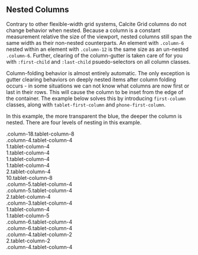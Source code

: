 ## Nested Columns

Contrary to other flexible-width grid systems, Calcite Grid columns do not change behavior when nested. Because a column is a constant measurement relative the size of the viewport, nested columns still span the same width as their non-nested counterparts. An element with `.column-6` nested within an element with `.column-12` is the same size as an un-nested `.column-6`. Further, clearing of the column-gutter is taken care of for you with `:first-child` and `:last-child` psuedo-selectors on all column classes.

Column-folding behavior is almost entirely automatic. The only exception is gutter clearing behaviors on deeply nested items after column folding occurs - in some situations we can not know what columns are now first or last in their rows. This will cause the column to be inset from the edge of the container. The example below solves this by introducing `first-column` classes, along with `tablet-first-column` and `phone-first-column`.

In this example, the more transparent the blue, the deeper the column is nested. There are four levels of nesting in this example.

</div></div><div class="container grid-example nested-demo"><div class="column-18 tablet-column-8">
<span class="tablet-hide">.column-18</span><span class="tablet-show">.tablet-column-8</span><div class="column-4 tablet-column-4">
<span class="tablet-hide">.column-4</span><span class="tablet-show">.tablet-column-4</span><div class="column-1 tablet-column-4"><span class="tablet-hide">1</span><span class="tablet-show">.tablet-column-4</span></div><div class="column-1 tablet-column-4 tablet-first-column"><span class="tablet-hide">1</span><span class="tablet-show">.tablet-column-4</span></div><div class="column-1 tablet-column-4 tablet-first-column"><span class="tablet-hide">1</span><span class="tablet-show">.tablet-column-4</span></div><div class="column-1 tablet-column-4 tablet-first-column"><span class="tablet-hide">1</span><span class="tablet-show">.tablet-column-4</span></div></div><div class="column-2 tablet-column-4 tablet-last-column phone-first-column"><span class="tablet-hide">2</span><span class="tablet-show">.tablet-column-4</span></div><div class="column-10 tablet-column-8 tablet-first-column">
<span class="tablet-hide">10</span><span class="tablet-show">.tablet-column-8</span><div class="column-5 tablet-column-4">
<span class="tablet-hide">.column-5</span><span class="tablet-show">.tablet-column-4</span></div><div class="column-5 tablet-column-4 phone-first-column">
<span class="tablet-hide">.column-5</span><span class="tablet-show">.tablet-column-4</span><div class="column-2 tablet-column-4 phone-first-column">
<span class="tablet-hide">2</span><span class="tablet-show">.tablet-column-4</span></div><div class="column-3 tablet-column-4 tablet-first-column phone-first-column">
<span class="tablet-hide">.column-3</span><span class="tablet-show">.tablet-column-4</span></div></div></div><div class="column-1 tablet-column-4 tablet-first-column"><span class="tablet-hide">1</span><span class="tablet-show">.tablet-column-4</span></div><div class="column-1 tablet-column-5 tablet-first-column"><span class="tablet-hide">1</span><span class="tablet-show">.tablet-column-5</span></div></div><div class="column-6 tablet-column-4">
<span class="tablet-hide">.column-6</span><span class="tablet-show">.tablet-column-4</span><div class="column-6 tablet-column-4">
<span class="tablet-hide">.column-6</span><span class="tablet-show">.tablet-column-4</span><div class="column-4 tablet-column-2"><span class="tablet-hide">.column-4</span><span class="tablet-show">.tablet-column-2</span></div><div class="column-2 tablet-column-2"><span class="tablet-hide">2</span><span class="tablet-show">.tablet-column-2</span></div></div><div class="column-4 tablet-column-4 column-first tablet-first-column"><span class="tablet-hide first-column">.column-4</span><span class="tablet-show">.tablet-column-4</span></div></div></div><div class="container">
<div class="column-15 pre-7">